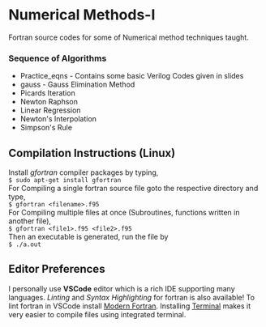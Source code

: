 # Numerical Methods-I
Fortran source codes for some of Numerical method techniques taught.  

### Sequence of Algorithms
- Practice_eqns - Contains some basic Verilog Codes given in slides  
- gauss - Gauss Elimination Method
- Picards Iteration 
- Newton Raphson
- Linear Regression
- Newton's Interpolation
- Simpson's Rule  

## Compilation Instructions (Linux)  
Install *gfortran* compiler packages by typing,  
`$ sudo apt-get install gfortran`  
For Compiling a single fortran source file goto the respective directory and type,  
`$ gfortran <filename>.f95`  
For Compiling multiple files at once (Subroutines, functions written in another file),  
`$ gfortran <file1>.f95 <file2>.f95`  
Then an executable is generated, run the file by  
`$ ./a.out`  

## Editor Preferences  
I personally use **VSCode** editor which is a rich IDE supporting many languages. *Linting* and *Syntax Highlighting* for fortran is also available! To lint fortran in VSCode install [Modern Fortran](https://marketplace.visualstudio.com/items?itemName=krvajalm.linter-gfortran). Installing [Terminal](https://marketplace.visualstudio.com/items?itemName=formulahendry.terminal) makes it very easier to compile files using integrated terminal.


